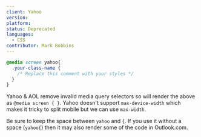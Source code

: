 ```yaml
---
client: Yahoo
version:
platform:
status: Deprecated
languages:
  - CSS
contributor: Mark Robbins
---
```


```css
@media screen yahoo{ 
  .your-class-name {
    /* Replace this comment with your styles */
  }
}
```

Yahoo & AOL remove invalid media query selectors so will render the above as `@media screen { }`. Yahoo doesn't support `max-device-width` which makes it tricky to split mobile but we can use `max-width`.

Be sure to keep the space between `yahoo` and `{`. If you use it without a space (`yahoo{`) then it may also render some of the code in Outlook.com.
